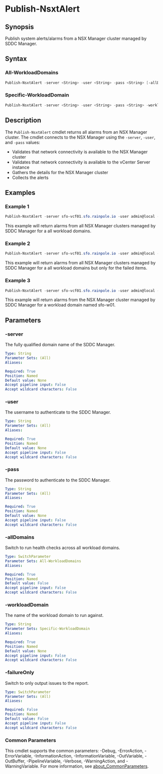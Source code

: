 # Publish-NsxtAlert

## Synopsis

Publish system alerts/alarms from a NSX Manager cluster managed by SDDC Manager.

## Syntax

### All-WorkloadDomains

```powershell
Publish-NsxtAlert -server <String> -user <String> -pass <String> [-allDomains] [-failureOnly] [<CommonParameters>]
```

### Specific-WorkloadDomain

```powershell
Publish-NsxtAlert -server <String> -user <String> -pass <String> -workloadDomain <String> [-failureOnly] [<CommonParameters>]
```

## Description

The `Publish-NsxtAlert` cmdlet returns all alarms from an NSX Manager cluster.
The cmdlet connects to the NSX Manager using the `-server`, `-user`, and `-pass` values:

- Validates that network connectivity is available to the NSX Manager cluster
- Validates that network connectivity is available to the vCenter Server instance
- Gathers the details for the NSX Manager cluster
- Collects the alerts

## Examples

### Example 1

```powershell
Publish-NsxtAlert -server sfo-vcf01.sfo.rainpole.io -user admin@local -pass VMw@re1!VMw@re1! -allDomains
```

This example will return alarms from all NSX Manager clusters managed by SDDC Manager for a all workload domains.

### Example 2

```powershell
Publish-NsxtAlert -server sfo-vcf01.sfo.rainpole.io -user admin@local -pass VMw@re1!VMw@re1! -allDomains -failureOnly
```

This example will return alarms from all NSX Manager clusters managed by SDDC Manager for a all workload domains but only for the failed items.

### Example 3

```powershell
Publish-NsxtAlert -server sfo-vcf01.sfo.rainpole.io -user admin@local -pass VMw@re1!VMw@re1! -workloadDomain sfo-w01
```

This example will return alarms from the NSX Manager cluster managed by SDDC Manager for a workload domain named sfo-w01.

## Parameters

### -server

The fully qualified domain name of the SDDC Manager.

```yaml
Type: String
Parameter Sets: (All)
Aliases:

Required: True
Position: Named
Default value: None
Accept pipeline input: False
Accept wildcard characters: False
```

### -user

The username to authenticate to the SDDC Manager.

```yaml
Type: String
Parameter Sets: (All)
Aliases:

Required: True
Position: Named
Default value: None
Accept pipeline input: False
Accept wildcard characters: False
```

### -pass

The password to authenticate to the SDDC Manager.

```yaml
Type: String
Parameter Sets: (All)
Aliases:

Required: True
Position: Named
Default value: None
Accept pipeline input: False
Accept wildcard characters: False
```

### -allDomains

Switch to run health checks across all workload domains.

```yaml
Type: SwitchParameter
Parameter Sets: All-WorkloadDomains
Aliases:

Required: True
Position: Named
Default value: False
Accept pipeline input: False
Accept wildcard characters: False
```

### -workloadDomain

The name of the workload domain to run against.

```yaml
Type: String
Parameter Sets: Specific-WorkloadDomain
Aliases:

Required: True
Position: Named
Default value: None
Accept pipeline input: False
Accept wildcard characters: False
```

### -failureOnly

Switch to only output issues to the report.

```yaml
Type: SwitchParameter
Parameter Sets: (All)
Aliases:

Required: False
Position: Named
Default value: False
Accept pipeline input: False
Accept wildcard characters: False
```

### Common Parameters

This cmdlet supports the common parameters: -Debug, -ErrorAction, -ErrorVariable, -InformationAction, -InformationVariable, -OutVariable, -OutBuffer, -PipelineVariable, -Verbose, -WarningAction, and -WarningVariable. For more information, see [about_CommonParameters](http://go.microsoft.com/fwlink/?LinkID=113216).
